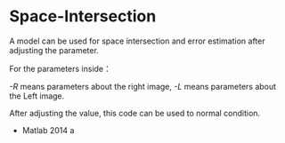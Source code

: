 # Space-Intersection
A model can be used for space intersection and error estimation after adjusting the parameter.

For the parameters inside：

*-R* means parameters about the right image, *-L* means parameters about the Left image.

After adjusting the value, this code can be used to normal condition.

* Matlab 2014 a
